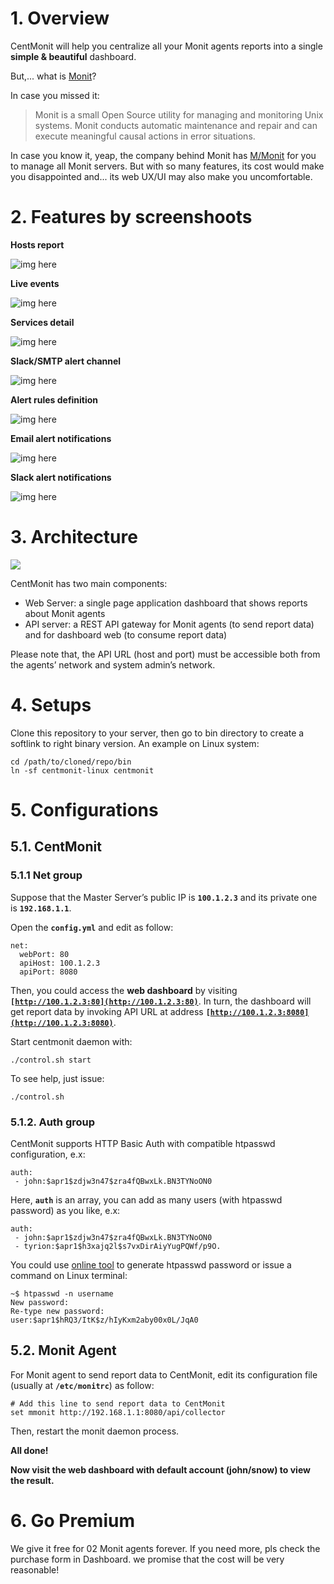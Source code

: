 # 1. Overview

CentMonit will help you centralize all your Monit agents reports into a single **simple & beautiful** dashboard.

But,... what is [Monit](https://www.mmonit.com/monit/)?

In case you missed it:
> Monit is a small Open Source utility for managing and monitoring Unix systems. Monit conducts automatic maintenance and repair and can execute meaningful causal actions in error situations.

In case you know it, yeap, the company behind Monit has [M/Monit](https://www.mmonit.com) for you to manage all Monit servers. But with so many features, its cost would make you disappointed and... its web UX/UI may also make you uncomfortable.


# 2. Features by screenshoots

**Hosts report**

![img here](demo/cm1.png)

**Live events**

![img here](demo/cm2.png)

**Services detail**

![![img here]()](demo/cm3.png)

**Slack/SMTP alert channel**

![![img here]()](demo/channel-form.png)

**Alert rules definition**

![![img here]()](demo/alert-rules.png)

**Email alert notifications**

![![img here]()](demo/mail-alert.png)

**Slack alert notifications**

![![img here]()](demo/slack-alert.png)

# 3. Architecture

![](demo/arch.png)


CentMonit has two main components:



*   Web Server: a single page application dashboard that shows reports about Monit agents
*   API server: a REST API gateway for Monit agents (to send report data) and for dashboard web (to consume report data)

Please note that, the API URL (host and port) must be accessible both from the agents’ network and system admin’s network.

# 4. Setups

Clone this repository to your server, then go to bin directory to create a softlink to right binary version.
An example on Linux system:
```
cd /path/to/cloned/repo/bin
ln -sf centmonit-linux centmonit
```


# 5. Configurations


## 5.1. CentMonit


### 5.1.1 Net group

Suppose that the Master Server’s public IP is **<code>100.1.2.3</code>** and its private one is **<code>192.168.1.1</code>**.

Open the **<code>config.yml</code>** and edit as follow:


```
net:
  webPort: 80
  apiHost: 100.1.2.3
  apiPort: 8080
```


Then, you could access the **web dashboard** by visiting **<code>[http://100.1.2.3:80](http://100.1.2.3:80)</code>**. In turn, the dashboard will get report data by invoking API URL at address **<code>[http://100.1.2.3:8080](http://100.1.2.3:8080)</code>**.

Start centmonit daemon with:


```
./control.sh start
```


To see help, just issue:


```
./control.sh
```



### 5.1.2. Auth group

CentMonit supports HTTP Basic Auth with compatible htpasswd configuration, e.x:


```
auth:
 - john:$apr1$zdjw3n47$zra4fQBwxLk.BN3TYNoON0
```


Here, **<code>auth</code>** is an array, you can add as many users (with htpasswd password) as you like, e.x:


```
auth:
 - john:$apr1$zdjw3n47$zra4fQBwxLk.BN3TYNoON0
 - tyrion:$apr1$h3xajq2l$s7vxDirAiyYugPQWf/p9O.
```


You could use [online tool](https://www.web2generators.com/apache-tools/htpasswd-generator) to generate htpasswd password or issue a command on Linux terminal:


```
~$ htpasswd -n username
New password:
Re-type new password:
user:$apr1$hRQ3/ItK$z/hIyKxm2aby00x0L/JqA0
```



## 5.2. Monit Agent

For Monit agent to send report data to CentMonit, edit its configuration file (usually at **<code>/etc/monitrc</code>**) as follow:


```
# Add this line to send report data to CentMonit
set mmonit http://192.168.1.1:8080/api/collector
```


Then, restart the monit daemon process.

**All done!**

**Now visit the web dashboard with default account (john/snow) to view the result.**


# 6. Go Premium

We give it free for 02 Monit agents forever.
If you need more, pls check the purchase form in Dashboard.
we promise that the cost will be very reasonable!

